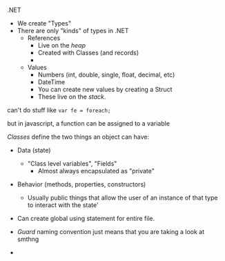 .NET
- We create "Types"
- There are only "kinds" of types in .NET
	- References
		- Live on the *heap*
		- Created with Classes (and records)
		- 
	- Values
		- Numbers (int, double, single, float, decimal, etc)
		- DateTime
		- You can create new values by creating a Struct
		- These live on the *stack*.



can't do stuff like `var fe = foreach;`

but in javascript, a function can be assigned to a variable


*Classes* define the two things an object can have:
- Data (state)
	- "Class level variables", "Fields"
		- Almost always encapsulated as "private"
- Behavior (methods, properties, constructors)
	- Usually public things that allow the user of an instance of that type to interact with the state'


- Can create global using statement for entire file.

- *Guard* naming convention just means that you are taking a look at smthng
- 

